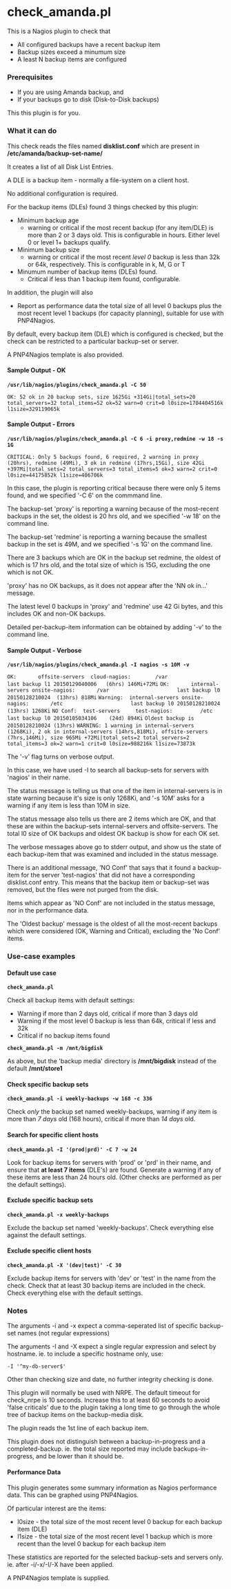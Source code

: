 check_amanda.pl
===============

This is a Nagios plugin to check that

* All configured backups have a recent backup item
* Backup sizes exceed a minumum size
* A least N backup items are configured

### Prerequisites

* If you are using Amanda backup,
    and
* If your backups go to disk (Disk-to-Disk backups)

This this plugin is for you.

### What it can do

This check reads the files named **disklist.conf** which are present in **/etc/amanda/backup-set-name/**

It creates a list of all Disk List Entries.

A DLE is a backup item - normally a file-system on a client host.

No additional configuration is required.

For the backup items (DLEs) found 3 things checked by this plugin:

* Minimum backup age
  * warning or critical if the most recent backup (for any item/DLE) is more than 2 or 3 days old.
    This is configurable in hours.
    Either level 0 or level 1+ backups qualify.
* Minimum backup size
  * warning or critical if the most recent *level 0* backup is less than 32k or 64k, respectively.
    This is configurable in k, M, G or T
* Minumum number of backup items (DLEs) found.
  * Critical if less than 1 backup item found, configurable.

In addition, the plugin will also

* Report as performance data the total size of all level 0 backups plus the most recent level 1 backups (for capacity planning), suitable for use with PNP4Nagios.

By default, every backup item (DLE) which is configured is checked, but the check can be restricted to a particular backup-set or server.

A PNP4Nagios template is also provided.

#### Sample Output - OK

**`/usr/lib/nagios/plugins/check_amanda.pl -C 50`**

`OK: 52 ok in 20 backup sets, size 1625Gi +314Gi|total_sets=20 total_servers=32 total_items=52 ok=52 warn=0 crit=0 l0size=1704404516k l1size=329119065k`

#### Sample Output - Errors

**`/usr/lib/nagios/plugins/check_amanda.pl -C 6 -i proxy,redmine -w 18 -s 1G`**

`CRITICAL: Only 5 backups found, 6 required, 2 warning in proxy (20hrs), redmine (49Mi), 3 ok in redmine (17hrs,15Gi), size 42Gi +397Mi|total_sets=2 total_servers=3 total_items=5 ok=3 warn=2 crit=0 l0size=44175852k l1size=406706k`

In this case, the plugin is reporting critical because there were only 5 items found, and we specified '-C 6' on the commmand line.

The backup-set 'proxy' is reporting a warning because of the most-recent backups in the set, the oldest is 20 hrs old, and we specified '-w 18' on the command line.

The backup-set 'redmine' is reporting a warning because the smallest backup in the set is 49M, and we specified '-s 1G' on the command line.

There are 3 backups which are OK in the backup set redmine, the oldest of which is 17 hrs old, and the total size of which is 15G, excluding the one which is not OK.

'proxy' has no OK backups, as it does not appear after the 'NN ok in...' message.

The latest level 0 backups in 'proxy' and 'redmine' use 42 Gi bytes, and this includes OK and non-OK backups.

Detailed per-backup-item information can be obtained by adding '-v' to the command line.

#### Sample Output - Verbose
**`/usr/lib/nagios/plugins/check_amanda.pl -I nagios -s 10M -v`**

`OK:       offsite-servers  cloud-nagios:        /var                      last backup l1 20150129040006   (6hrs) 146Mi+72Mi`
`OK:       internal-servers onsite-nagios:       /var                      last backup l0 20150128210024  (13hrs) 818Mi`
`Warning:  internal-servers onsite-nagios:       /etc                      last backup l0 20150128210024  (13hrs) 1268Ki`
`NO Conf:  test-servers     test-nagios:         /etc                      last backup l0 20150105034106    (24d) 894Ki`
`Oldest backup is 20150128210024 (13hrs)`
`WARNING: 1 warning in internal-servers (1268Ki), 2 ok in internal-servers (14hrs,818Mi), offsite-servers (7hrs,146Mi), size 965Mi +72Mi|total_sets=2 total_servers=2 total_items=3 ok=2 warn=1 crit=0 l0size=988216k l1size=73873k`

The '-v' flag turns on verbose output.

In this case, we have used -I to search all backup-sets for servers with 'nagios' in their name.

The status message is telling us that one of the item in internal-servers is in state warning because it's size is only 1268Ki, and '-s 10M' asks for a warning if any item is less than 10M in size.

The status message also tells us there are 2 items which are OK, and that these are within the backup-sets internal-servers and offsite-servers. The total l0 size of OK backups and oldest OK backup is show for each OK set.

The verbose messages above go to stderr output, and show us the state of each backup-item that was examined and included in the status message.

There is an additional message, 'NO Conf' that says that it found a backup-item for the server 'test-nagios' that did not have a corresponding disklist.conf entry. This means that the backup item or backup-set was removed, but the files were not purged from the disk.

Items which appear as 'NO Conf' are not included in the status message, nor in the performance data.

The 'Oldest backup' message is the oldest of all the most-recent backups which were considered (OK, Warning and Critical), excluding the 'No Conf' items.

### Use-case examples

#### Default use case

**`check_amanda.pl`**

Check all backup items with default settings:

* Warning if more than 2 days old, critical if more than 3 days old
* Warning if the most level 0 backup is less than 64k, critical if less and 32k
* Critical if no backup items found

**`check_amanda.pl -m /mnt/bigdisk`**

As above, but the 'backup media' directory is **/mnt/bigdisk** instead of the default **/mnt/store1**

#### Check specific backup sets
**`check_amanda.pl -i weekly-backups -w 168 -c 336`**

Check *only* the backup set named weekly-backups, warning if any item is more than *7 days* old (168 hours), critical if more than *14 days* old.

#### Search for specific client hosts
**`check_amanda.pl -I '(prod|prd)' -C 7 -w 24`**

Look for backup items for servers with 'prod' or 'prd' in their name, and ensure that **at least 7 items** (DLE's) are found. Generate a warning if any of these items are less than 24 hours old. (Other checks are performed as per the default settings).

#### Exclude specific backup sets
**`check_amanda.pl -x weekly-backups`**

Exclude the backup set named 'weekly-backups'. Check everything else against the default settings.

#### Exclude specific client hosts
**`check_amanda.pl -X '(dev|test)' -C 30`**

Exclude backup items for servers with 'dev' or 'test' in the name from the check. Check that at least 30 backup items are included in the check. Check everything else with the default settings.

### Notes

The arguments -i and -x expect a comma-seperated list of specific backup-set names (not regular expressions)

The arguments -I and -X expect a single regular expression and select by hostname. ie. to include a specific hostname only, use:

`-I '^my-db-server$'`

Other than checking size and date, no further integrity checking is done.

This plugin will normally be used with NRPE. The default timeout for check_nrpe is 10 seconds. Increase this to at least 60 seconds to avoid 'false criticals' due to the plugin taking a long time to go through the whole tree of backup items on the backup-media disk.

The plugin reads the 1st line of each backup item.

This plugin does not distinguish between a backup-in-progress and a completed-backup. 
ie. the total size reported may include backups-in-progress, and be lower than it should be.

#### Performance Data

This plugin generates some summary information as Nagios performance data. This can be graphed using PNP4Nagios.

Of particular interest are the items:

* l0size - the total size of the most recent level 0 backup for each backup item (DLE)
* l1size - the total size of the most recent level 1 backup which is more recent than the level 0 backup for each backup item

These statistics are reported for the selected backup-sets and servers only. ie. after -i/-x/-I/-X have been applied.

A PNP4Nagios template is supplied.